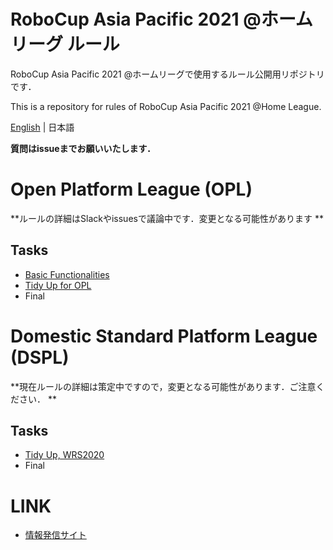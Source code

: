 # RoboCup Asia Pacific 2021 @ホームリーグ ルール
RoboCup Asia Pacific 2021 @ホームリーグで使用するルール公開用リポジトリです．  

This is a repository for rules of RoboCup Asia Pacific 2021 @Home League. 

[English](README_en.md) | 日本語

**質問はissueまでお願いいたします．**

# Open Platform League (OPL)
**ルールの詳細はSlackやissuesで議論中です．変更となる可能性があります  **

## Tasks
- [Basic Functionalities](../rules/basicfunctionalities_ja.md)
- [Tidy Up for OPL](./rules/tidyup_opl_ja.md)
- Final

# Domestic Standard Platform League (DSPL)
**現在ルールの詳細は策定中ですので，変更となる可能性があります．ご注意ください．  **

## Tasks
- [Tidy Up, WRS2020](rules/tidyup_ja.md) 
- Final

# LINK

- [情報発信サイト](https://github.com/RoboCupAtHomeJP/AtHome2021)